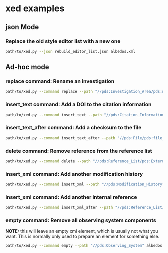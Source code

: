 # xed examples

## json Mode

### Replace the old style editor list with a new one

```bash
path/to/xed.py --json rebuild_editor_list.json albedos.xml
```
##  Ad-hoc mode

### replace command: Rename an investigation

```bash
path/to/xed.py --command replace --path "//pds:Investigation_Area/pds:name" --value "No Specific Investigation" albedos.xml
```

### insert_text command: Add a DOI to the citation information

```bash
path/to/xed.py --command insert_text --path "//pds:Citation_Information" --name "doi" --value "doi placeholder" albedos.xml
```

### insert_text_after command: Add a checksum to the file

```bash
path/to/xed.py --command insert_text_after --path "//pds:File/pds:file_size" --name "md5_checksum" --value "checksum placeholder" albedos.xml
```

### delete command: Remove reference from the reference list

```bash
path/to/xed.py --command delete --path "//pds:Reference_List/pds:External_Reference[pds:reference_text='MORRISON&ZELLNER1979']"  albedos.xml
```

### insert_xml command: Add another modification history

```bash
path/to/xed.py --command insert_xml --path "//pds:Modification_History" --value "<Modification_Detail><modification_date>2024-08-20</modification_date><version_id>1.1</version_id><description>Added another modification history entry</description></Modification_Detail>"  albedos.xml
```

### insert_xml command: Add another internal reference

```bash
path/to/xed.py --command insert_xml_after --path "//pds:Reference_List/pds:Internal_Reference[position()=1]" --value "<Internal_Reference><lid_reference>lid placeholder</lid_reference><reference_type>data_to_document</reference_type></Internal_Reference>"  albedos.xml
```

### empty command: Remove all observing system components

**NOTE:** this will leave an empty xml element, which is usually not what you want. This is normally only used to prepare an element for something else.
```bash
path/to/xed.py --command empty --path "//pds:Observing_System" albedos.xml
```
